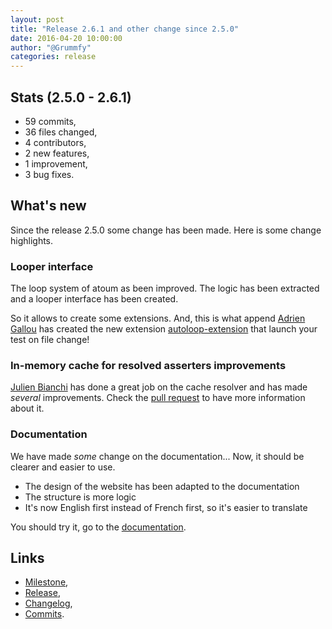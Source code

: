 ```yaml
---
layout: post
title: "Release 2.6.1 and other change since 2.5.0"
date: 2016-04-20 10:00:00
author: "@Grummfy"
categories: release
---
```


## Stats (2.5.0 - 2.6.1)

* 59 commits,
* 36 files changed,
* 4 contributors,
* 2 new features,
* 1 improvement,
* 3 bug fixes.

## What's new

Since the release 2.5.0 some change has been made. Here is some change highlights.

### Looper interface

The loop system of atoum as been improved. The logic has been extracted and a looper interface has been created.

So it allows to create some extensions. And, this is what append [Adrien Gallou][@agallou] has created the new extension [autoloop-extension](https://github.com/atoum/autoloop-extension) that launch your test on file change!


### In-memory cache for resolved asserters improvements

[Julien Bianchi][@jubianchi] has done a great job on the cache resolver and has made *several* improvements. Check the [pull request](https://github.com/atoum/atoum/pull/569) to have more information about it.


### Documentation

We have made *some* change on the documentation... Now, it should be clearer and easier to use.

* The design of the website has been adapted to the documentation
* The structure is more logic
* It's now English first instead of French first, so it's easier to translate

You should try it, go to the [documentation](http://docs.atoum.org).


## Links

* [Milestone][milestone],
* [Release][release],
* [Changelog][changelog],
* [Commits][commits].

[milestone]: https://github.com/atoum/atoum/issues?q=milestone%3A2.6.0+is%3Aclosed
[release]: https://github.com/atoum/atoum/releases/tag/2.6.0
[changelog]: https://github.com/atoum/atoum/blob/master/CHANGELOG.md#261---2016-04-08
[commits]: https://github.com/atoum/atoum/compare/2.5.0...2.6.1
[@jubianchi]: https://github.com/jubianchi
[@agallou]: https://github.com/agallou
